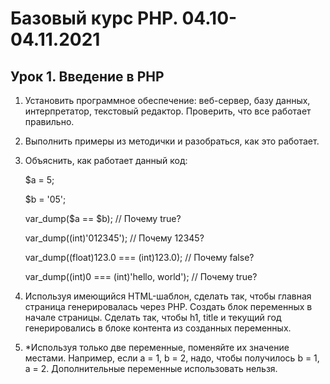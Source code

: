 # Базовый курс PHP. 04.10-04.11.2021

## Урок 1. Введение в PHP

1. Установить программное обеспечение: веб-сервер, базу данных, интерпретатор, текстовый редактор. Проверить, что все работает правильно.

2. Выполнить примеры из методички и разобраться, как это работает.

3. Объяснить, как работает данный код:

    $a = 5;
    
    $b = '05';
    
    var_dump($a == $b);         // Почему true?
    
    var_dump((int)'012345');     // Почему 12345?
    
    var_dump((float)123.0 === (int)123.0); // Почему false?
    
    var_dump((int)0 === (int)'hello, world'); // Почему true?

4. Используя имеющийся HTML-шаблон, сделать так, чтобы главная страница генерировалась через PHP. Создать блок переменных в начале страницы. Сделать так, чтобы h1, title и текущий год генерировались в блоке контента из созданных переменных.

5. *Используя только две переменные, поменяйте их значение местами. Например, если a = 1, b = 2, надо, чтобы получилось b = 1, a = 2. Дополнительные переменные использовать нельзя.
